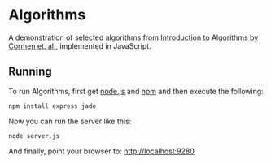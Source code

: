 Algorithms
==========

A demonstration of selected algorithms from
[Introduction to Algorithms by Cormen et. al.](http://mitpress.mit.edu/catalog/item/default.asp?ttype=2&tid=11866),
implemented in JavaScript.

Running
-------

To run Algorithms, first get [node.js](http://nodejs.org/) and
[npm](http://npmjs.org/) and then execute the following:

    npm install express jade

Now you can run the server like this:

    node server.js

And finally, point your browser to: [http://localhost:9280](http://localhost:9280)
